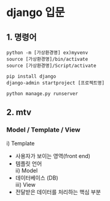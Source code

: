 # django 입문

## 1. 명령어  
``` 
python -m [가상환경명] ex)myvenv  
source [가상환경명]/bin/activate  
source [가상환경명]/Script/activate    

pip install django  
django-admin startproject [프로젝트명]  
  
python manage.py runserver
```
## 2. mtv  
### Model / Template / View
i) Template
  + 사용자가 보이는 영역(front end)
  + 템플릿 언어  
ii) Model
  + 데이터베이스 (DB)  
iii) View
  + 전달받은 데이터를 처리하는 핵심 부분
 
